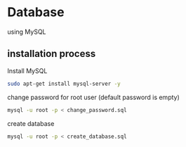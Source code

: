 # Database
using MySQL

## installation process
Install MySQL
```bash
sudo apt-get install mysql-server -y
```

change password for root user (default password is empty)
```bash
mysql -u root -p < change_password.sql
```

create database
```bash
mysql -u root -p < create_database.sql
```
